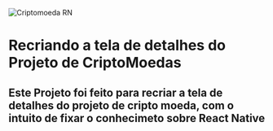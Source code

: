 ![Criptomoeda RN](https://user-images.githubusercontent.com/80355532/117500623-42a22100-af53-11eb-8d9e-c1a861e11555.jpg)
# Recriando a tela de detalhes do Projeto de CriptoMoedas
## Este Projeto foi feito para recriar a tela de detalhes do projeto de cripto moeda, com o intuito de fixar o conhecimeto sobre React Native

